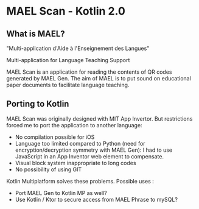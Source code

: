 # MAEL Scan - Kotlin 2.0

## What is MAEL?
"Multi-application d'Aide à l'Enseignement des Langues"

Multi-application for Language Teaching Support

MAEL Scan is an application for reading the contents of QR codes generated by MAEL Gen.
The aim of MAEL is to put sound on educational paper documents to facilitate language teaching.

## Porting to Kotlin
MAEL Scan was originally designed with MIT App Invertor. But restrictions forced me to port the application to another language:

* No compilation possible for iOS
* Language too limited compared to Python (need for encryption/decryption symmetry with MAEL Gen): I had to use JavaScript in an App Inventor web element to compensate.
* Visual block system inappropriate to long codes
* No possibility of using GIT

Kotlin Multiplatform solves these problems.
Possible uses :

* Port MAEL Gen to Kotlin MP as well?
* Use Kotlin / Ktor to secure access from MAEL Phrase to mySQL?
